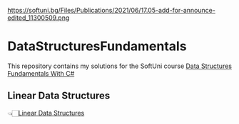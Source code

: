 https://softuni.bg/Files/Publications/2021/06/17.05-add-for-announce-edited_11300509.png

# DataStructuresFundamentals
This repository contains my solutions for the SoftUni course [Data Structures Fundamentals With C#](https://softuni.bg/trainings/3921/data-structures-fundamentals-with-csharp-november-2022)

## Linear Data Structures
👈🏻[Linear Data Structures](https://github.com/NikolaMadzharov/DataStructuresFundamentals/tree/main/01.Linear%20Data%20Structures%20-%20Lab)
